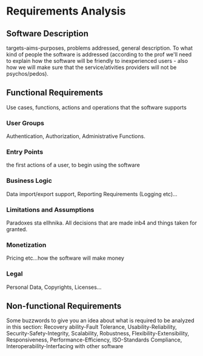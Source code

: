 # Requirements Analysis
## Software Description
targets-aims-purposes, problems addressed, general description. To what kind of people the software is addressed (according to the prof we'll need to explain how the software will be friendly to inexperienced users - also how we will make sure that the service/ativities providers will not be psychos/pedos).
## Functional Requirements
Use cases, functions, actions and operations that the software supports
### User Groups
Authentication, Authorization, Administrative Functions. 
### Entry Points
the first actions of a user, to begin using the software
### Business Logic
Data import/export support, Reporting Requirements (Logging etc)...
### Limitations and Assumptions
Paradoxes sta ellhnika. All decisions that are made inb4 and things taken for granted.
### Monetization
Pricing etc...how the software will make money
### Legal
Personal Data, Copyrights, Licenses...
## Non-functional Requirements
Some buzzwords to give you an idea about what is required to be analyzed in this section:
Recovery ability-Fault Tolerance, Usability-Reliability, Security-Safety-Integrity, Scalability, Robustness, Flexibility-Extensibility, Responsiveness, Performance-Efficiency, ISO-Standards Compliance, Interoperability-Interfacing with other software